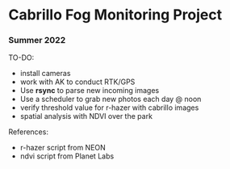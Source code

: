 # Cabrillo Fog Monitoring Project

### Summer 2022

TO-DO:
- install cameras
- work with AK to conduct RTK/GPS
- Use __rsync__ to parse new incoming images
- Use a scheduler to grab new photos each day @ noon
- verify threshold value for r-hazer with cabrillo images
- spatial analysis with NDVI over the park

References:
- r-hazer script from NEON
- ndvi script from Planet Labs
